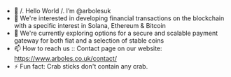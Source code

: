 - 👋 /. Hello World /. I’m @arbolesuk
- 👀 We're interested in developing financial transactions on the blockchain with a specific interest in Solana, Ethereum & Bitcoin
- 🌱 We're currently exploring options for a secure and scalable payment gateway for both fiat and a selection of stable coins
- 📫 How to reach us :: Contact page on our website: https://www.arboles.co.uk/contact/
- ⚡ Fun fact: Crab sticks don't contain any crab.

<!---
arbolesuk/arbolesuk is a ✨ special ✨ repository because its `README.md` (this file) appears on your GitHub profile.
You can click the Preview link to take a look at your changes.
--->
